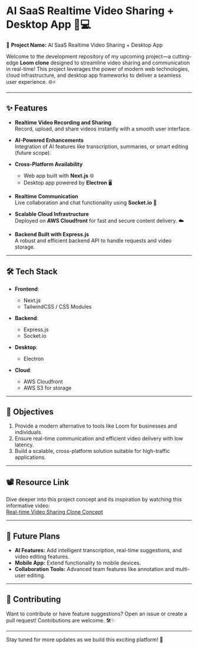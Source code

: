 # AI SaaS Realtime Video Sharing + Desktop App 🎥💻  

🚀 **Project Name:** AI SaaS Realtime Video Sharing + Desktop App  

Welcome to the development repository of my upcoming project—a cutting-edge **Loom clone** designed to streamline video sharing and communication in real-time! This project leverages the power of modern web technologies, cloud infrastructure, and desktop app frameworks to deliver a seamless user experience. 🌐⚡  

---

## ✨ Features  

- **Realtime Video Recording and Sharing**  
  Record, upload, and share videos instantly with a smooth user interface.  

- **AI-Powered Enhancements**  
  Integration of AI features like transcription, summaries, or smart editing (future scope).  

- **Cross-Platform Availability**  
  - Web app built with **Next.js** 🌐  
  - Desktop app powered by **Electron** 🖥️  

- **Realtime Communication**  
  Live collaboration and chat functionality using **Socket.io** 🔗  

- **Scalable Cloud Infrastructure**  
  Deployed on **AWS Cloudfront** for fast and secure content delivery. ☁️  

- **Backend Built with Express.js**  
  A robust and efficient backend API to handle requests and video storage.  

---

## 🛠️ Tech Stack  

- **Frontend**:  
  - Next.js  
  - TailwindCSS / CSS Modules  

- **Backend**:  
  - Express.js  
  - Socket.io  

- **Desktop**:  
  - Electron  

- **Cloud**:  
  - AWS Cloudfront  
  - AWS S3 for storage  

---

## 🎯 Objectives  

1. Provide a modern alternative to tools like Loom for businesses and individuals.  
2. Ensure real-time communication and efficient video delivery with low latency.  
3. Build a scalable, cross-platform solution suitable for high-traffic applications.  

---

## 📽️ Resource Link  

Dive deeper into this project concept and its inspiration by watching this informative video:  
[Real-time Video Sharing Clone Concept](https://youtu.be/3R63m4sTpKo?si=KHr4s89YonzlNKm7)  

---

## 🔮 Future Plans  

- **AI Features:** Add intelligent transcription, real-time suggestions, and video editing features.  
- **Mobile App:** Extend functionality to mobile devices.  
- **Collaboration Tools:** Advanced team features like annotation and multi-user editing.  

---

## 🤝 Contributing  

Want to contribute or have feature suggestions? Open an issue or create a pull request! Contributions are welcome. 🛠️✨  

---

Stay tuned for more updates as we build this exciting platform! 🚀